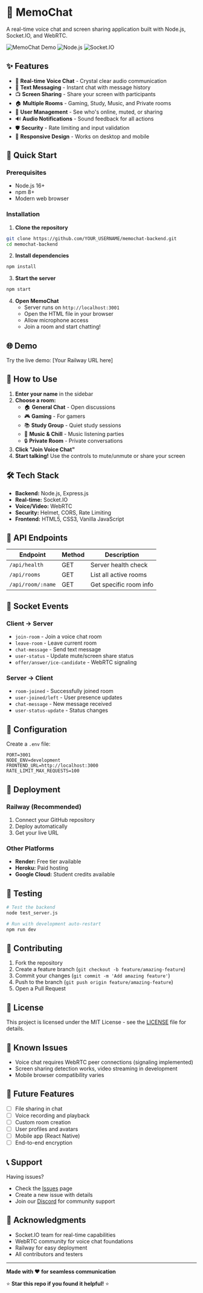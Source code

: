 # 📝 MemoChat

A real-time voice chat and screen sharing application built with Node.js, Socket.IO, and WebRTC.

![MemoChat Demo](https://img.shields.io/badge/Status-Live-brightgreen)
![Node.js](https://img.shields.io/badge/Node.js-v18+-blue)
![Socket.IO](https://img.shields.io/badge/Socket.IO-v4.7-red)

## ✨ Features

- 🎤 **Real-time Voice Chat** - Crystal clear audio communication
- 💬 **Text Messaging** - Instant chat with message history
- 📺 **Screen Sharing** - Share your screen with participants
- 🏠 **Multiple Rooms** - Gaming, Study, Music, and Private rooms
- 👥 **User Management** - See who's online, muted, or sharing
- 🔊 **Audio Notifications** - Sound feedback for all actions
- 🛡️ **Security** - Rate limiting and input validation
- 📱 **Responsive Design** - Works on desktop and mobile

## 🚀 Quick Start

### Prerequisites
- Node.js 16+ 
- npm 8+
- Modern web browser

### Installation

1. **Clone the repository**
```bash
git clone https://github.com/YOUR_USERNAME/memochat-backend.git
cd memochat-backend
```

2. **Install dependencies**
```bash
npm install
```

3. **Start the server**
```bash
npm start
```

4. **Open MemoChat**
   - Server runs on `http://localhost:3001`
   - Open the HTML file in your browser
   - Allow microphone access
   - Join a room and start chatting!

## 🌐 Demo

Try the live demo: [Your Railway URL here]

## 🎯 How to Use

1. **Enter your name** in the sidebar
2. **Choose a room:**
   - 🏠 **General Chat** - Open discussions
   - 🎮 **Gaming** - For gamers
   - 📚 **Study Group** - Quiet study sessions
   - 🎵 **Music & Chill** - Music listening parties
   - 🔒 **Private Room** - Private conversations
3. **Click "Join Voice Chat"**
4. **Start talking!** Use the controls to mute/unmute or share your screen

## 🛠️ Tech Stack

- **Backend:** Node.js, Express.js
- **Real-time:** Socket.IO
- **Voice/Video:** WebRTC
- **Security:** Helmet, CORS, Rate Limiting
- **Frontend:** HTML5, CSS3, Vanilla JavaScript

## 📡 API Endpoints

| Endpoint | Method | Description |
|----------|--------|-------------|
| `/api/health` | GET | Server health check |
| `/api/rooms` | GET | List all active rooms |
| `/api/room/:name` | GET | Get specific room info |

## 🔌 Socket Events

### Client → Server
- `join-room` - Join a voice chat room
- `leave-room` - Leave current room  
- `chat-message` - Send text message
- `user-status` - Update mute/screen share status
- `offer/answer/ice-candidate` - WebRTC signaling

### Server → Client
- `room-joined` - Successfully joined room
- `user-joined/left` - User presence updates
- `chat-message` - New message received
- `user-status-update` - Status changes

## 🔧 Configuration

Create a `.env` file:

```env
PORT=3001
NODE_ENV=development
FRONTEND_URL=http://localhost:3000
RATE_LIMIT_MAX_REQUESTS=100
```

## 🚢 Deployment

### Railway (Recommended)
1. Connect your GitHub repository
2. Deploy automatically
3. Get your live URL

### Other Platforms
- **Render:** Free tier available
- **Heroku:** Paid hosting
- **Google Cloud:** Student credits available

## 🧪 Testing

```bash
# Test the backend
node test_server.js

# Run with development auto-restart
npm run dev
```

## 🤝 Contributing

1. Fork the repository
2. Create a feature branch (`git checkout -b feature/amazing-feature`)
3. Commit your changes (`git commit -m 'Add amazing feature'`)
4. Push to the branch (`git push origin feature/amazing-feature`)
5. Open a Pull Request

## 📜 License

This project is licensed under the MIT License - see the [LICENSE](LICENSE) file for details.

## 🐛 Known Issues

- Voice chat requires WebRTC peer connections (signaling implemented)
- Screen sharing detection works, video streaming in development
- Mobile browser compatibility varies

## 🔮 Future Features

- [ ] File sharing in chat
- [ ] Voice recording and playback
- [ ] Custom room creation
- [ ] User profiles and avatars
- [ ] Mobile app (React Native)
- [ ] End-to-end encryption

## 📞 Support

Having issues? 
- Check the [Issues](https://github.com/YOUR_USERNAME/memochat-backend/issues) page
- Create a new issue with details
- Join our [Discord](https://discord.gg/your-link) for community support

## 🙏 Acknowledgments

- Socket.IO team for real-time capabilities
- WebRTC community for voice chat foundations
- Railway for easy deployment
- All contributors and testers

---

**Made with ❤️ for seamless communication**

⭐ **Star this repo if you found it helpful!** ⭐